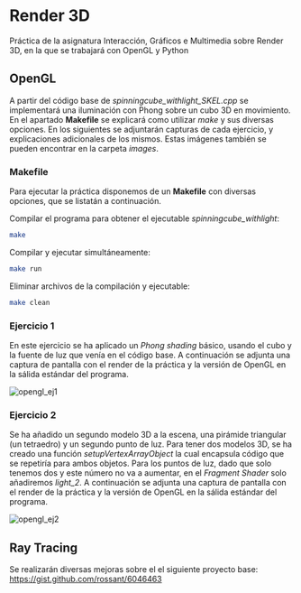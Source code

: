# Render 3D

Práctica de la asignatura Interacción, Gráficos e Multimedia sobre Render 3D, en la que  se trabajará con OpenGL y Python

## OpenGL

A partir del código base de _spinningcube_withlight_SKEL.cpp_ se implementará una iluminación con Phong sobre un cubo 3D en movimiento. En el apartado **Makefile** se explicará como utilizar _make_ y sus diversas opciones. En los siguientes se adjuntarán capturas de cada ejercicio, y explicaciones adicionales de los mismos. Estas imágenes también se pueden encontrar en la carpeta _images_.

### Makefile

Para ejecutar la práctica disponemos de un **Makefile** con diversas opciones, que se listatán a continuación.

Compilar el programa para obtener el ejecutable  _spinningcube_withlight_:
```sh
make
```

Compilar y ejecutar simultáneamente:
```sh
make run
```

Eliminar archivos de la compilación y ejecutable:
```sh
make clean
```

### Ejercicio 1

En este ejercicio se ha aplicado un _Phong shading_ básico, usando el cubo y la fuente de luz que venía en el código base. A continuación se adjunta una captura de pantalla con el render de la práctica y la versión de OpenGL en la sálida estándar del programa.

![opengl_ej1](https://github.com/agr17/igm-render-3d/assets/78569753/e3c41baa-656d-4a78-a449-7f999861557d)

### Ejercicio 2

Se ha añadido un segundo modelo 3D a la escena, una pirámide triangular (un tetraedro) y un segundo punto de luz. Para tener dos modelos 3D, se ha creado una función _setupVertexArrayObject_ la cual encapsula código que se repetiría para ambos objetos. Para los puntos de luz, dado que solo tenemos dos y este número no va a aumentar, en el _Fragment Shader_ solo añadiremos _light_2_. A continuación se adjunta una captura de pantalla con el render de la práctica y la versión de OpenGL en la sálida estándar del programa. 

![opengl_ej2](https://github.com/agr17/igm-render-3d/assets/78569753/7748e415-0acc-4dc8-98f6-870799d2a6e3)


## Ray Tracing

Se realizarán diversas mejoras sobre el el siguiente proyecto base: https://gist.github.com/rossant/6046463
